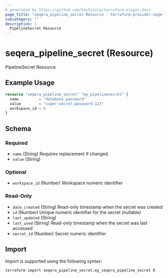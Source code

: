 ```yaml
---
# generated by https://github.com/hashicorp/terraform-plugin-docs
page_title: "seqera_pipeline_secret Resource - terraform-provider-seqera"
subcategory: ""
description: |-
  PipelineSecret Resource
---
```


# seqera_pipeline_secret (Resource)

PipelineSecret Resource

## Example Usage

```terraform
resource "seqera_pipeline_secret" "my_pipelinesecret" {
  name         = "database_password"
  value        = "super-secret-password-123"
  workspace_id = 8
}
```

<!-- schema generated by tfplugindocs -->
## Schema

### Required

- `name` (String) Requires replacement if changed.
- `value` (String)

### Optional

- `workspace_id` (Number) Workspace numeric identifier

### Read-Only

- `date_created` (String) Read-only timestamp when the secret was created
- `id` (Number) Unique numeric identifier for the secret (nullable)
- `last_updated` (String)
- `last_used` (String) Read-only timestamp when the secret was last accessed
- `secret_id` (Number) Secret numeric identifier

## Import

Import is supported using the following syntax:

```shell
terraform import seqera_pipeline_secret.my_seqera_pipeline_secret 0
```
